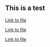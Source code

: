 ## This is a test

[Link to file](mol-star_state_2024-6-11-12-25-9.molx)

[Link to file](mol-star_state_2024-6-11-11-58-19.molx)

[Link to file](mol-star_state_2024-6-12-20-7-45.molx)
